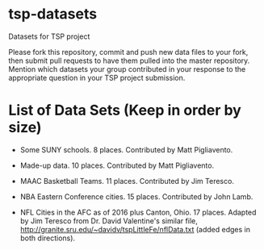 # tsp-datasets
Datasets for TSP project

Please fork this repository, commit and push new data files to your
fork, then submit pull requests to have them pulled into the master
repository.  Mention which datasets your group contributed in your
response to the appropriate question in your TSP project submission.

# List of Data Sets (Keep in order by size)

* Some SUNY schools.  8 places.  Contributed by Matt Pigliavento.

* Made-up data.  10 places.  Contributed by Matt Pigliavento.

* MAAC Basketball Teams.  11 places.  Contributed by Jim Teresco.

* NBA Eastern Conference cities.  15 places.  Contributed by John Lamb.

* NFL Cities in the AFC as of 2016 plus Canton, Ohio.  17 places.
  Adapted by Jim Teresco from Dr. David Valentine's similar file,
  http://granite.sru.edu/~davidv/tspLittleFe/nflData.txt (added edges
  in both directions).
